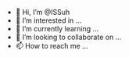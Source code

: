 - 👋 Hi, I’m @ISSuh
- 👀 I’m interested in ...
- 🌱 I’m currently learning ...
- 💞️ I’m looking to collaborate on ...
- 📫 How to reach me ...

<!---
ISSuh/ISSuh is a ✨ special ✨ repository because its `README.md` (this file) appears on your GitHub profile.
You can click the Preview link to take a look at your changes.
--->
